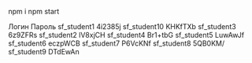 npm i
npm start

Логин	Пароль
sf_student1	4i2385j
sf_student10	KHKfTXb
sf_student3	6z9ZFRs
sf_student2	lV8xjCH
sf_student4	Br1+tbG
sf_student5	LuwAwJf
sf_student6	eczpWCB
sf_student7	P6VcKNf
sf_student8	5QB0KM/
sf_student9	DTdEwAn